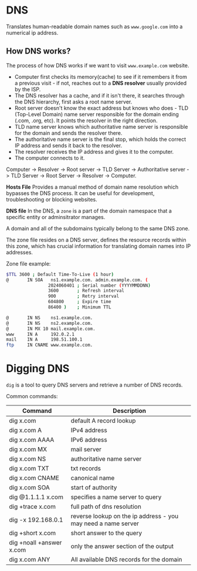# DNS

Translates human-readable domain names such as `www.google.com` into a numerical ip address.

## How DNS works?

The process of how DNS works if we want to visit `www.example.com` website.

- Computer first checks its memory(cache) to see if it remembers it from a previous visit - if not, reaches out to a **DNS resolver** usually provided by the ISP.
- The DNS resolver has a cache, and if it isn't there, it searches through the DNS hierarchy, first asks a root name server.
- Root server doesn't know the exact address but knows who does - TLD (Top-Level Domain) name server responsible for the domain ending (.com, .org, etc). It points the resolver in the right direction.
- TLD name server knows which authoritative name server is responsible for the domain and sends the resolver there.
- The authoritative name server is the final stop, which holds the correct IP address and sends it back to the resolver.
- The resolver receives the IP address and gives it to the computer.
- The computer connects to it.

Computer -> Resolver -> Root server -> TLD Server -> Authoritative server -> TLD Server -> Root Server -> Resolver -> Computer.

**Hosts File**
Provides a manual method of domain name resolution which bypasses the DNS process. It can be useful for development, troubleshooting or blocking websites.

**DNS file**
In the DNS, a `zone` is a part of the domain namespace that a specific entity or adminsitrator manages.

A domain and all of the subdomains typically belong to the same DNS zone.

The zone file resides on a DNS server, defines the resource records within this zone, which has crucial information for translating domain names into IP addresses.

Zone file example:

```sh
$TTL 3600 ; Default Time-To-Live (1 hour)
@       IN SOA   ns1.example.com. admin.example.com. (
                2024060401 ; Serial number (YYYYMMDDNN)
                3600       ; Refresh interval
                900        ; Retry interval
                604800     ; Expire time
                86400 )    ; Minimum TTL

@       IN NS    ns1.example.com.
@       IN NS    ns2.example.com.
@       IN MX 10 mail.example.com.
www     IN A     192.0.2.1
mail    IN A     198.51.100.1
ftp     IN CNAME www.example.com.
```

# Digging DNS

`dig` is a tool to query DNS servers and retrieve a number of DNS records.

Common commands:

|Command|Description|
|-------|----------|
|dig x.com|default A record lookup|
|dig x.com A|IPv4 address|
|dig x.com AAAA|IPv6 address|
|dig x.com MX| mail server|
|dig x.com NS| authoritative name server|
|dig x.com TXT| txt records|
|dig x.com CNAME| canonical name|
|dig x.com SOA| start of authority|
|dig @1.1.1.1 x.com|specifies a name server to query|
|dig +trace x.com| full path of dns resolution|
|dig -x 192.168.0.1|reverse lookup on the ip address - you may need a name server|
|dig +short x.com|short answer to the query|
|dig +noall +answer x.com|only the answer section of the output|
|dig x.com ANY| All available DNS records for the domain|


